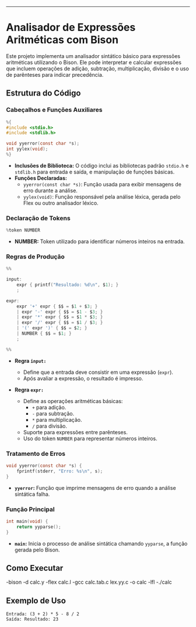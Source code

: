 ---

# Analisador de Expressões Aritméticas com Bison

Este projeto implementa um analisador sintático básico para expressões aritméticas utilizando o Bison. Ele pode interpretar e calcular expressões que incluem operações de adição, subtração, multiplicação, divisão e o uso de parênteses para indicar precedência.

## Estrutura do Código

### Cabeçalhos e Funções Auxiliares

```c
%{
#include <stdio.h>
#include <stdlib.h>

void yyerror(const char *s);
int yylex(void);
%}
```

- **Inclusões de Biblioteca:** O código inclui as bibliotecas padrão `stdio.h` e `stdlib.h` para entrada e saída, e manipulação de funções básicas.
- **Funções Declaradas:**
  - `yyerror(const char *s)`: Função usada para exibir mensagens de erro durante a análise.
  - `yylex(void)`: Função responsável pela análise léxica, gerada pelo Flex ou outro analisador léxico.

### Declaração de Tokens

```c
%token NUMBER
```

- **NUMBER:** Token utilizado para identificar números inteiros na entrada.

### Regras de Produção

```c
%%

input:
    expr { printf("Resultado: %d\n", $1); }
    ;

expr:
    expr '+' expr { $$ = $1 + $3; }
    | expr '-' expr { $$ = $1 - $3; }
    | expr '*' expr { $$ = $1 * $3; }
    | expr '/' expr { $$ = $1 / $3; }
    | '(' expr ')' { $$ = $2; }
    | NUMBER { $$ = $1; }
    ;

%%
```

- **Regra `input:`**
  - Define que a entrada deve consistir em uma expressão (`expr`).
  - Após avaliar a expressão, o resultado é impresso.

- **Regra `expr:`**
  - Define as operações aritméticas básicas:
    - `+` para adição.
    - `-` para subtração.
    - `*` para multiplicação.
    - `/` para divisão.
  - Suporte para expressões entre parênteses.
  - Uso do token `NUMBER` para representar números inteiros.

### Tratamento de Erros

```c
void yyerror(const char *s) {
    fprintf(stderr, "Erro: %s\n", s);
}
```

- **`yyerror`:** Função que imprime mensagens de erro quando a análise sintática falha.

### Função Principal

```c
int main(void) {
    return yyparse();
}
```

- **`main`:** Inicia o processo de análise sintática chamando `yyparse`, a função gerada pelo Bison.

## Como Executar
 -bison -d calc.y
 -flex calc.l
 -gcc calc.tab.c lex.yy.c -o calc -lfl
 -./calc
## Exemplo de Uso

```
Entrada: (3 + 2) * 5 - 8 / 2
Saída: Resultado: 23
```
